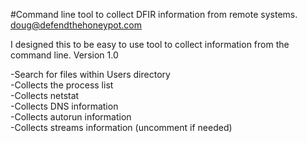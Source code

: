 #Command line tool to collect DFIR information from remote systems.
doug@defendthehoneypot.com

I designed this to be easy to use tool to collect information from the command line.
Version 1.0

-Search for files within Users directory</br>
-Collects the process list</br>
-Collects netstat</br>
-Collects DNS information</br>
-Collects autorun information</br>
-Collects streams information (uncomment if needed)</br>

